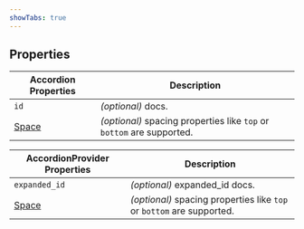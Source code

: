 ```yaml
---
showTabs: true
---
```


## Properties

| Accordion Properties                        | Description                                                           |
| ------------------------------------------- | --------------------------------------------------------------------- |
| `id`                                        | _(optional)_ docs.                                                    |
| [Space](/uilib/components/space/properties) | _(optional)_ spacing properties like `top` or `bottom` are supported. |

| AccordionProvider Properties                | Description                                                           |
| ------------------------------------------- | --------------------------------------------------------------------- |
| `expanded_id`                               | _(optional)_ expanded_id docs.                                        |
| [Space](/uilib/components/space/properties) | _(optional)_ spacing properties like `top` or `bottom` are supported. |
